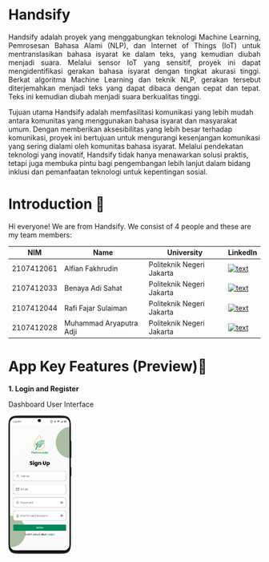# Handsify

<p align="justify">     Handsify adalah proyek yang menggabungkan teknologi Machine Learning, Pemrosesan Bahasa Alami (NLP), dan Internet of Things (IoT) untuk mentranslasikan bahasa isyarat ke dalam teks, yang kemudian diubah menjadi suara. Melalui sensor IoT yang sensitif, proyek ini dapat mengidentifikasi gerakan bahasa isyarat dengan tingkat akurasi tinggi. Berkat algoritma Machine Learning dan teknik NLP, gerakan tersebut diterjemahkan menjadi teks yang dapat dibaca dengan cepat dan tepat. Teks ini kemudian diubah menjadi suara berkualitas tinggi.

Tujuan utama Handsify adalah memfasilitasi komunikasi yang lebih mudah antara komunitas yang menggunakan bahasa isyarat dan masyarakat umum. Dengan memberikan aksesibilitas yang lebih besar terhadap komunikasi, proyek ini bertujuan untuk mengurangi kesenjangan komunikasi yang sering dialami oleh komunitas bahasa isyarat. Melalui pendekatan teknologi yang inovatif, Handsify tidak hanya menawarkan solusi praktis, tetapi juga membuka pintu bagi pengembangan lebih lanjut dalam bidang inklusi dan pemanfaatan teknologi untuk kepentingan sosial. </p>

# Introduction 👋

Hi everyone! We are from Handsify. We consist of 4 people and these are my team members:

| NIM | Name | University | LinkedIn |
| ---      | ---       | ---       | ---       |
| 2107412061 | Alfian Fakhrudin | Politeknik Negeri Jakarta | [![text](https://img.shields.io/badge/LinkedIn-0077B5?style=for-the-badge&logo=linkedin&logoColor=white)](https://www.linkedin.com/in/alfian-fakhrudin-9285b5216/) |
| 2107412033  | Benaya Adi Sahat | Politeknik Negeri Jakarta | [![text](https://img.shields.io/badge/LinkedIn-0077B5?style=for-the-badge&logo=linkedin&logoColor=white)](https://www.linkedin.com/in/benayaadi/) |
| 2107412044  | Rafi Fajar Sulaiman | Politeknik Negeri Jakarta | [![text](https://img.shields.io/badge/LinkedIn-0077B5?style=for-the-badge&logo=linkedin&logoColor=white)](https://www.linkedin.com/in/rafi-fajar-sulaiman/) |
| 2107412028  | Muhammad Aryaputra Adji | Politeknik Negeri Jakarta | [![text](https://img.shields.io/badge/LinkedIn-0077B5?style=for-the-badge&logo=linkedin&logoColor=white)](https://www.linkedin.com/in/aryaptradji/) |

# App Key Features (Preview)📱
**1. Login and Register**

<p align="justify"> Dashboard User Interface</p>

<p align="justify">
  <img src="https://github.com/CH2-PS324/.github/blob/main/profile/resource/Samsung%20Galaxy%20S20%205G-6.png" width="25%" height="25%">
  <span style="margin: 0 9%;"></span> <!-- Jarak antara dua gambar -->
</p>
